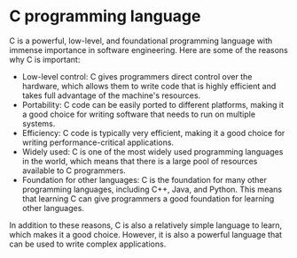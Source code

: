 # C programming language
C is a powerful, low-level, and foundational programming language with immense importance in software engineering. Here are some of the reasons why C is important:

   * Low-level control: C gives programmers direct control over the hardware, which allows them to write code that is highly efficient and takes full advantage of the machine's resources.
   * Portability: C code can be easily ported to different platforms, making it a good choice for writing software that needs to run on multiple systems.
   * Efficiency: C code is typically very efficient, making it a good choice for writing performance-critical applications.
   * Widely used: C is one of the most widely used programming languages in the world, which means that there is a large pool of resources available to C programmers.
   * Foundation for other languages: C is the foundation for many other programming languages, including C++, Java, and Python. This means that learning C can give programmers a good foundation for learning other languages.

In addition to these reasons, C is also a relatively simple language to learn, which makes it a good choice. However, it is also a powerful language that can be used to write complex applications.

